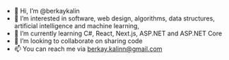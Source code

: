- 👋 Hi, I’m @berkaykalin
- 👀 I’m interested in software, web design, algorithms, data structures, artificial intelligence and machine learning,
- 🌱 I’m currently learning C#, React, Next.js, ASP.NET and ASP.NET Core
- 💞️ I’m looking to collaborate on sharing code 
- 📫 You can reach me via berkay.kalinn@gmail.com

<!---
berkaykalin/berkaykalin is a ✨ special ✨ repository because its `README.md` (this file) appears on your GitHub profile.
You can click the Preview link to take a look at your changes.
--->
